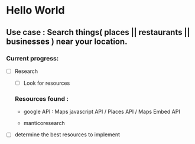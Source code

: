 # Hello World

## Use case : Search things( places || restaurants || businesses ) near your location.

### Current progress: 
- [ ] Research 
    - [ ] Look for resources
     ### Resources found :
     - google API : Maps javascript API / Places API / Maps Embed API

     - manticoresearch

- [ ] determine the best resources to implement
